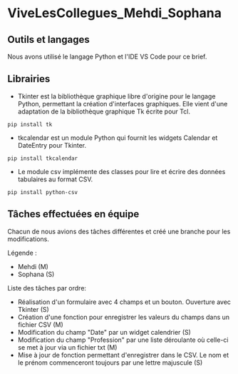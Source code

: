 # ViveLesCollegues_Mehdi_Sophana



## Outils et langages

Nous avons utilisé le langage Python et l'IDE VS Code pour ce brief.


## Librairies

 - Tkinter est la bibliothèque graphique libre d'origine pour le langage Python, permettant la création d'interfaces graphiques. Elle vient d'une adaptation de la bibliothèque graphique Tk écrite pour Tcl.
```
pip install tk
```


 - tkcalendar est un module Python qui fournit les widgets Calendar et DateEntry pour Tkinter.
```
pip install tkcalendar
```


 - Le module csv implémente des classes pour lire et écrire des données tabulaires au format CSV.
```
pip install python-csv
```


## Tâches effectuées en équipe

Chacun de nous avions des tâches différentes et créé une branche pour les modifications.

Légende : 
- Mehdi (M)
- Sophana (S)

Liste des tâches par ordre:
- Réalisation d'un formulaire avec 4 champs et un bouton. Ouverture avec Tkinter (S)
- Création d'une fonction pour enregistrer les valeurs du champs dans un fichier CSV (M)
- Modification du champ "Date" par un widget calendrier (S)
- Modification du champ "Profession" par une liste déroulante où celle-ci se met à jour via un fichier txt (M)
- Mise à jour de fonction permettant d'enregistrer dans le CSV. Le nom et le prénom commenceront toujours par une lettre majuscule (S)

